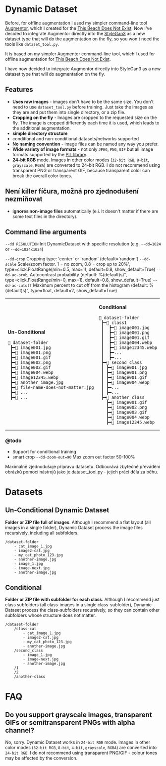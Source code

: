 # Dynamic Dataset

Before, for offline augmentation I used my simpler command-line tool <a href="https://github.com/vsemecky/augmentor">Augmentor</a>,
which I created for the <a href="https://thisbeachdoesnotexist.com/">This Beach Does Not Exist</a>. Now I've decided to integrate Augmentor directly into the <a href="https://github.com/vsemecky/stylegan3">StyleGan3</a>
as a new dataset type that will do the augmentation on the fly, so you won't need the tools like `dataset_tool.py`.

It is based on my simpler Augmentor command-line tool, which I used for offline augmentation for <a href="https://wwwthisbeachdoesnotexist.com">This Beach Does Not Exist</a>.

I have now decided to integrate Augmentor directly into StyleGan3 as a new dataset type that will do augmentation on the fly.

## Features
- **Uses raw images** - images don't have to be the same size. You don't need to use `dataset_tool.py` before training.
  Just take the images as they are and put them into single directory, or a zip file.
- **Cropping on the fly** - Images are cropped to the requested size on the fly.
  The image is cropped differently each time it is used, which leads to the additional augmentation. 
- **simple directory structure**
- conditional and non-conditional datasets/networks supported
- **No naming convention** - image files can be named any way you prefer.
- **Wide variety of image formats** - not only `JPEG`, `PNG`, `GIF` but all image formats supported by the
  <a href="https://pillow.readthedocs.io/en/stable/handbook/image-file-formats.html">PIL library</a>.
- **24-bit RGB** mode. Images in other color modes (`32-bit RGB`, `8-bit`, `grayscale`, `RGBA`) are converted to 24-bit RGB.
  I do not recommend using transparent PNG or transparent GIF, because transparent color can break the overall color tones.

## Není killer fíčura, možná pro zjednodušení nezmiňovat
- **ignores non-image files** automatically (e.i. It doesn't matter if there are some text files in the directory).

## Command line arguments

`--dd RESOLUTION`  Init DynamicDataset with specific resolution (e.g. `--dd=1024` or `--dd=1024x1024`)

`--dd-crop`      Cropping type: 'center' or 'random' (default='random')
`--dd-scale`     Scale/zoom factor. 1 = no zoom, 0.8 = crop up to 20%',    type=click.FloatRange(min=0.5, max=1), default=0.8, show_default=True)
`--dd-ac-prob`,  Autocontrast probability (default: %(default)s)",         type=click.FloatRange(min=0, max=1), default=0.8, show_default=True)
`--dd-ac-cutoff` Maximum percent to cut off from the histogram (default: %(default)s)", type=float, default=2, show_default=True)

<table>
<td>

**Un-Conditional**

```
📂 dataset-folder
 ┣━🧾 image001.jpg
 ┣━🧾 image001.png
 ┣━🧾 image001.gif
 ┣━🧾 image002.png
 ┣━🧾 image003.gif
 ┣━🧾 image004.webp
 ┣━🧾 image12345.webp
 ┣━🧾 another_image.jpg
 ┣━🧾 file-name-does-not-matter.jpg
 ┣━🧾 ...
 ┣━🧾 ...
```


</td>
<td>

**Conditional**

```
📂 dataset-folder
 ┣━📂 class1
 ┃  ┣━🧾 image001.jpg
 ┃  ┣━🧾 image001.png
 ┃  ┣━🧾 image001.gif
 ┃  ┣━🧾 image004.webp
 ┃  ┣━🧾 image12345.webp
 ┃  ┣━...
 ┃  ┣━...
 ┣━📂 second_class
 ┃ ┣━🧾 image001.jpg
 ┃ ┣━🧾 image001.png
 ┃ ┣━🧾 image001.gif
 ┃ ┣━🧾 image004.webp
 ┃ ┣━...
 ┃ ┣━...
 ┣━📂 another_class
   ┣━🧾 image001.gif
   ┣━🧾 image002.png
   ┣━🧾 image003.gif
   ┣━🧾 image004.webp
   ┣━🧾 image12345.webp
```

</td>
</table>




### @todo
- Support for conditional training
- smart crop `--dd-zoom-out=90` Max zoom out factor 50-100%

Maximálně zjednodušuje přípravu datasetu. Odbourává zbytečné převádění obrázků pomocí nástrojů jako je dataset_tool.py - jejich práci dělá za běhu. 


# Datasets

## Un-Conditional Dynamic Dataset

**Folder or ZIP file full of images**. Although I recommend a flat layout (all images in a single folder), Dynamic Dataset process the image files recursively, including all subfolders.
```
/dataset-folder
    - cat_image_1.jpg
    - image2-cat.jpg
    - my_cat_photo_123.jpg
    - another-image.jpg
    - image_1.jpg
    - image-next.jpg
    - another-image.jpg
```


## Conditional
**Folder or ZIP file with subfolder for each class**.
Although I recommend just class subfolders (all class-images in a single class-subfolder), Dynamic Dataset process the class-subfolders recursively, so they can contain other subfolders whose structure does not matter.

```
/dataset-folder
    /class-cat
        - cat_image_1.jpg
        - image2-cat.jpg
        - my_cat_photo_123.jpg
        - another-image.jpg
    /second_class
        - image_1.jpg
        - image-next.jpg
        - another-image.jpg
    /1
    /2
    /another-class
```

# FAQ

## Do you support grayscale images, transparent GIFs or semitransparent PNGs with alpha channel?
No, sorry. Dynamic Dataset works in `24-bit RGB` mode. Images in other color
modes (`32-bit RGB`, `8-bit`, `4-bit`, `grayscale`, `RGBA`) are converted into `24-bit RGB`.
I do not recommend using transparent PNG/GIF - colour tones may be affected by the conversion.
